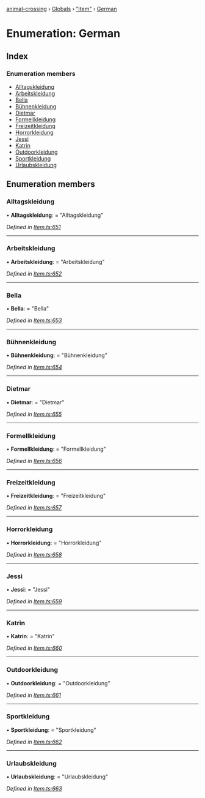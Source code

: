 [animal-crossing](../README.md) › [Globals](../globals.md) › ["Item"](../modules/_item_.md) › [German](_item_.german.md)

# Enumeration: German

## Index

### Enumeration members

* [Alltagskleidung](_item_.german.md#alltagskleidung)
* [Arbeitskleidung](_item_.german.md#arbeitskleidung)
* [Bella](_item_.german.md#bella)
* [Bühnenkleidung](_item_.german.md#bühnenkleidung)
* [Dietmar](_item_.german.md#dietmar)
* [Formellkleidung](_item_.german.md#formellkleidung)
* [Freizeitkleidung](_item_.german.md#freizeitkleidung)
* [Horrorkleidung](_item_.german.md#horrorkleidung)
* [Jessi](_item_.german.md#jessi)
* [Katrin](_item_.german.md#katrin)
* [Outdoorkleidung](_item_.german.md#outdoorkleidung)
* [Sportkleidung](_item_.german.md#sportkleidung)
* [Urlaubskleidung](_item_.german.md#urlaubskleidung)

## Enumeration members

###  Alltagskleidung

• **Alltagskleidung**: = "Alltagskleidung"

*Defined in [Item.ts:651](https://github.com/Norviah/animal-crossing/blob/6476932/module/types/Item.ts#L651)*

___

###  Arbeitskleidung

• **Arbeitskleidung**: = "Arbeitskleidung"

*Defined in [Item.ts:652](https://github.com/Norviah/animal-crossing/blob/6476932/module/types/Item.ts#L652)*

___

###  Bella

• **Bella**: = "Bella"

*Defined in [Item.ts:653](https://github.com/Norviah/animal-crossing/blob/6476932/module/types/Item.ts#L653)*

___

###  Bühnenkleidung

• **Bühnenkleidung**: = "Bühnenkleidung"

*Defined in [Item.ts:654](https://github.com/Norviah/animal-crossing/blob/6476932/module/types/Item.ts#L654)*

___

###  Dietmar

• **Dietmar**: = "Dietmar"

*Defined in [Item.ts:655](https://github.com/Norviah/animal-crossing/blob/6476932/module/types/Item.ts#L655)*

___

###  Formellkleidung

• **Formellkleidung**: = "Formellkleidung"

*Defined in [Item.ts:656](https://github.com/Norviah/animal-crossing/blob/6476932/module/types/Item.ts#L656)*

___

###  Freizeitkleidung

• **Freizeitkleidung**: = "Freizeitkleidung"

*Defined in [Item.ts:657](https://github.com/Norviah/animal-crossing/blob/6476932/module/types/Item.ts#L657)*

___

###  Horrorkleidung

• **Horrorkleidung**: = "Horrorkleidung"

*Defined in [Item.ts:658](https://github.com/Norviah/animal-crossing/blob/6476932/module/types/Item.ts#L658)*

___

###  Jessi

• **Jessi**: = "Jessi"

*Defined in [Item.ts:659](https://github.com/Norviah/animal-crossing/blob/6476932/module/types/Item.ts#L659)*

___

###  Katrin

• **Katrin**: = "Katrin"

*Defined in [Item.ts:660](https://github.com/Norviah/animal-crossing/blob/6476932/module/types/Item.ts#L660)*

___

###  Outdoorkleidung

• **Outdoorkleidung**: = "Outdoorkleidung"

*Defined in [Item.ts:661](https://github.com/Norviah/animal-crossing/blob/6476932/module/types/Item.ts#L661)*

___

###  Sportkleidung

• **Sportkleidung**: = "Sportkleidung"

*Defined in [Item.ts:662](https://github.com/Norviah/animal-crossing/blob/6476932/module/types/Item.ts#L662)*

___

###  Urlaubskleidung

• **Urlaubskleidung**: = "Urlaubskleidung"

*Defined in [Item.ts:663](https://github.com/Norviah/animal-crossing/blob/6476932/module/types/Item.ts#L663)*
